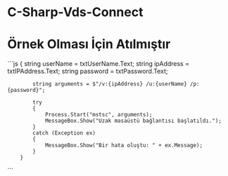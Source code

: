 # C-Sharp-Vds-Connect
# Örnek Olması İçin Atılmıştır

\`\`\`js
{
            string userName = txtUserName.Text;
            string ipAddress = txtIPAddress.Text;
            string password = txtPassword.Text;

            string arguments = $"/v:{ipAddress} /u:{userName} /p:{password}";

            try
            {
                Process.Start("mstsc", arguments);
                MessageBox.Show("Uzak masaüstü bağlantısı başlatıldı.");
            }
            catch (Exception ex)
            {
                MessageBox.Show("Bir hata oluştu: " + ex.Message);
            }
        }
  \`\`\`
